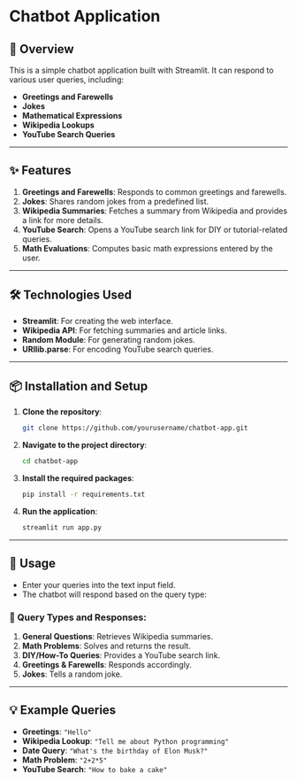 # Chatbot Application

## 📝 Overview
This is a simple chatbot application built with Streamlit. It can respond to various user queries, including:
- **Greetings and Farewells**
- **Jokes**
- **Mathematical Expressions**
- **Wikipedia Lookups**
- **YouTube Search Queries**

---

## ✨ Features
1. **Greetings and Farewells**: Responds to common greetings and farewells.
2. **Jokes**: Shares random jokes from a predefined list.
3. **Wikipedia Summaries**: Fetches a summary from Wikipedia and provides a link for more details.
4. **YouTube Search**: Opens a YouTube search link for DIY or tutorial-related queries.
5. **Math Evaluations**: Computes basic math expressions entered by the user.

---

## 🛠️ Technologies Used
- **Streamlit**: For creating the web interface.
- **Wikipedia API**: For fetching summaries and article links.
- **Random Module**: For generating random jokes.
- **URllib.parse**: For encoding YouTube search queries.

---

## 📦 Installation and Setup

1. **Clone the repository**:
    ```bash
    git clone https://github.com/yourusername/chatbot-app.git
    ```

2. **Navigate to the project directory**:
    ```bash
    cd chatbot-app
    ```

3. **Install the required packages**:
    ```bash
    pip install -r requirements.txt
    ```

4. **Run the application**:
    ```bash
    streamlit run app.py
    ```

---

## 🚀 Usage
- Enter your queries into the text input field.
- The chatbot will respond based on the query type:

### 🔹 Query Types and Responses:
1. **General Questions**: Retrieves Wikipedia summaries.
2. **Math Problems**: Solves and returns the result.
3. **DIY/How-To Queries**: Provides a YouTube search link.
4. **Greetings & Farewells**: Responds accordingly.
5. **Jokes**: Tells a random joke.

---

## 💡 Example Queries
- **Greetings**: `"Hello"`
- **Wikipedia Lookup**: `"Tell me about Python programming"`
- **Date Query**: `"What's the birthday of Elon Musk?"`
- **Math Problem**: `"2+2*5"`
- **YouTube Search**: `"How to bake a cake"`
